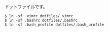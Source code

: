 ドットファイルです。

    $ ln -sf .vimrc dotfiles/.vimrc
    $ ln -sf .bashrc dotfiles/.bashrc
    $ ln -sf .bash_profile dotfiles/.bash_profile


